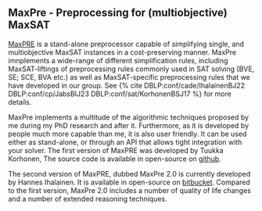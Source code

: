 ## MaxPre - Preprocessing for (multiobjective) MaxSAT

[MaxPRE](https://bitbucket.org/coreo-group/maxpre2/src/master/) is a stand-alone preprocessor
capable of simplifying single, and multiobjective MaxSAT instances in a cost-preserving manner.
MaxPre imnplements a wide-range of different simplification rules, including MaxSAT-liftings of preprocessing rules commonly used in SAT solving (BVE, SE; SCE, BVA etc.) as well as MaxSAT-specific preprocessing rules that we have developed in our group. See {% cite DBLP:conf/cade/IhalainenBJ22 DBLP:conf/cp/JabsBIJ23 DBLP:conf/sat/KorhonenBSJ17 %} for more details.

MaxPre implements a multitude of the algorithmic techniques proposed by me during my PhD research and after it. Furthermore, as it is developed by people much more capable than me, it is also user friendly. It can be used either as stand-alone, or through an API that allows tight integration with your solver. The first version of MaxPRE was developed by Tuukka Korhonen, The source code is available in open-source on [github](https://github.com/Laakeri/maxpre).

The second version of MaxPRE, dubbed MaxPre 2.0 is currently developed by Hannes Ihalainen. It is available in open-source on [bitbucket](https://bitbucket.org/coreo-group/maxpre2/src/master/). Compared to the first version, MaxPre 2.0 includes a number of quality of life changes and a number of extended reasoning techniques.

